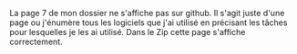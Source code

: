 La page 7 de mon dossier ne s'affiche pas sur github. 
Il s'agit juste d'une page ou j'énumère tous les logiciels que j'ai utilisé en précisant les tâches pour lesquelles je les ai utilisé.
Dans le Zip cette page s'affiche correctement.
